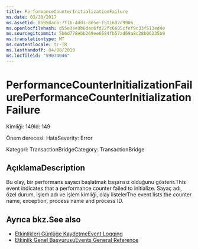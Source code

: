 ```yaml
---
title: PerformanceCounterInitializationFailure
ms.date: 03/30/2017
ms.assetid: 85050ac6-7f7b-4dd3-8e5e-f5116d7c9906
ms.openlocfilehash: d55e3ee9b6dac6fd22fc6685cfef9c33f513ed4e
ms.sourcegitcommit: 5b6d778ebb269ee6684fb57ad69a8c28b06235b9
ms.translationtype: MT
ms.contentlocale: tr-TR
ms.lasthandoff: 04/08/2019
ms.locfileid: "59074046"
---
```

# <a name="performancecounterinitializationfailure"></a><span data-ttu-id="af2d6-102">PerformanceCounterInitializationFailure</span><span class="sxs-lookup"><span data-stu-id="af2d6-102">PerformanceCounterInitializationFailure</span></span>
<span data-ttu-id="af2d6-103">Kimliği: 149</span><span class="sxs-lookup"><span data-stu-id="af2d6-103">Id: 149</span></span>  
  
 <span data-ttu-id="af2d6-104">Önem derecesi: Hata</span><span class="sxs-lookup"><span data-stu-id="af2d6-104">Severity: Error</span></span>  
  
 <span data-ttu-id="af2d6-105">Kategori: TransactionBridge</span><span class="sxs-lookup"><span data-stu-id="af2d6-105">Category: TransactionBridge</span></span>  
  
## <a name="description"></a><span data-ttu-id="af2d6-106">Açıklama</span><span class="sxs-lookup"><span data-stu-id="af2d6-106">Description</span></span>  
 <span data-ttu-id="af2d6-107">Bu olay, bir performans sayacı başlatmak başarısız olduğunu gösterir.</span><span class="sxs-lookup"><span data-stu-id="af2d6-107">This event indicates that a performance counter failed to initialize.</span></span> <span data-ttu-id="af2d6-108">Sayaç adı, özel durum, işlem adı ve işlem kimliği, olay listeler</span><span class="sxs-lookup"><span data-stu-id="af2d6-108">The event lists the counter name, exception, process name and process ID.</span></span>  
  
## <a name="see-also"></a><span data-ttu-id="af2d6-109">Ayrıca bkz.</span><span class="sxs-lookup"><span data-stu-id="af2d6-109">See also</span></span>

- [<span data-ttu-id="af2d6-110">Etkinlikleri Günlüğe Kaydetme</span><span class="sxs-lookup"><span data-stu-id="af2d6-110">Event Logging</span></span>](../../../../../docs/framework/wcf/diagnostics/event-logging/index.md)
- [<span data-ttu-id="af2d6-111">Etkinlik Genel Başvurusu</span><span class="sxs-lookup"><span data-stu-id="af2d6-111">Events General Reference</span></span>](../../../../../docs/framework/wcf/diagnostics/event-logging/events-general-reference.md)

